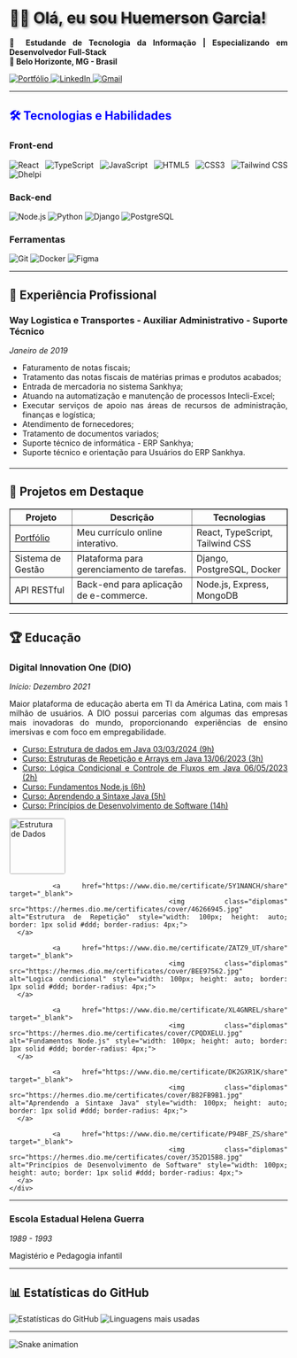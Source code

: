 <div align="justify">
  <h1 style="text-shadow: 2px 2px 4px rgba(0, 0, 0, 0.5);">👨‍⚖️ Olá, eu sou Huemerson Garcia!</h1>

  <p style="text-align: justify;">
    <strong>💼 Estudande de Tecnologia da Informação | Especializando em Desenvolvedor Full-Stack</strong><br>
    <strong>📍 Belo Horizonte, MG - Brasil</strong>
  </p>

  <p>
    <a href="https://curriculumhuemersonfmg.netlify.app/" target="_blank">
      <img src="https://img.shields.io/badge/-Portfólio-000?style=flat&logo=react&logoColor=white" alt="Portfólio">
    </a>
    <a href="https://www.linkedin.com/in/huemersonfmg/" target="_blank">
      <img src="https://img.shields.io/badge/-LinkedIn-0077B5?style=flat&logo=linkedin&logoColor=white" alt="LinkedIn">
    </a>
    <a href="mailto:huemersonfmg@gmail.com">
      <img src="https://img.shields.io/badge/-Gmail-D14836?style=flat&logo=gmail&logoColor=white" alt="Gmail">
    </a>
  </p>

  <hr>

  <h2 style="color: blue;">🛠️ Tecnologias e Habilidades</h2>

  <h3>Front-end</h3>
  <p>
    <img src="https://img.shields.io/badge/-React-61DAFB?logo=react&logoColor=black" alt="React">
    <img src="https://img.shields.io/badge/-TypeScript-3178C6?logo=typescript&logoColor=white" alt="TypeScript">
    <img src="https://img.shields.io/badge/-JavaScript-F7DF1E?logo=javascript&logoColor=black" alt="JavaScript">
    <img src="https://img.shields.io/badge/-HTML5-E34F26?logo=html5&logoColor=white" alt="HTML5">
    <img src="https://img.shields.io/badge/-CSS3-1572B6?logo=css3&logoColor=white" alt="CSS3">
    <img src="https://img.shields.io/badge/-Tailwind_CSS-06B6D4?logo=tailwind-css&logoColor=white" alt="Tailwind CSS">
    <img src="https://img.shields.io/badge/-Dhelpi-8A2BE2?logo=github&logoColor=white" alt="Dhelpi">
  </p>

  <h3>Back-end</h3>
  <p>
    <img src="https://img.shields.io/badge/-Node.js-339933?logo=node.js&logoColor=white" alt="Node.js">
    <img src="https://img.shields.io/badge/-Python-3776AB?logo=python&logoColor=white" alt="Python">
    <img src="https://img.shields.io/badge/-Django-092E20?logo=django&logoColor=white" alt="Django">
    <img src="https://img.shields.io/badge/-PostgreSQL-4169E1?logo=postgresql&logoColor=white" alt="PostgreSQL">
  </p>

  <h3>Ferramentas</h3>
  <p>
    <img src="https://img.shields.io/badge/-Git-F05032?logo=git&logoColor=white" alt="Git">
    <img src="https://img.shields.io/badge/-Docker-2496ED?logo=docker&logoColor=white" alt="Docker">
    <img src="https://img.shields.io/badge/-Figma-F24E1E?logo=figma&logoColor=white" alt="Figma">
  </p>

  <hr>

  <h2>📌 Experiência Profissional</h2>

  <div style="margin-bottom: 20px;">
    <h3>Way Logistica e Transportes - Auxiliar Administrativo - Suporte Técnico</h3>
    <p><em>Janeiro de 2019</em></p>
    <ul>
      <li>Faturamento de notas fiscais;</li>
      <li>Tratamento das notas fiscais de matérias primas e produtos acabados;</li>
      <li>Entrada de mercadoria no sistema Sankhya;</li>
      <li>Atuando na automatização e manutenção de processos Intecli-Excel;</li>
      <li>Executar serviços de apoio nas áreas de recursos de administração, finanças e logística;</li>
      <li>Atendimento de fornecedores;</li>
      <li>Tratamento de documentos variados;</li>
      <li>Suporte técnico de informática - ERP Sankhya;</li>
      <li>Suporte técnico e orientação para Usuários do ERP Sankhya.</li>
    </ul>
  </div>

  <hr>

  <h2>🚀 Projetos em Destaque</h2>

  <table border="1" style="width: 100%; border-collapse: collapse;">
    <tr>
      <th>Projeto</th>
      <th>Descrição</th>
      <th>Tecnologias</th>
    </tr>
    <tr>
      <td><a href="https://curriculumhuemersonfmg.netlify.app/" target="_blank">Portfólio</a></td>
      <td>Meu currículo online interativo.</td>
      <td>React, TypeScript, Tailwind CSS</td>
    </tr>
    <tr>
      <td>Sistema de Gestão</td>
      <td>Plataforma para gerenciamento de tarefas.</td>
      <td>Django, PostgreSQL, Docker</td>
    </tr>
    <tr>
      <td>API RESTful</td>
      <td>Back-end para aplicação de e-commerce.</td>
      <td>Node.js, Express, MongoDB</td>
    </tr>
  </table>

  <hr>

  <h2>🏆 Educação</h2>

  <div style="margin-bottom: 20px;">
    <h3>Digital Innovation One (DIO)</h3>
    <p><em>Início: Dezembro 2021</em></p>
    <p>
      Maior plataforma de educação aberta em TI da América Latina, com mais 1 milhão de usuários.
      A DIO possui parcerias com algumas das empresas mais inovadoras do mundo, proporcionando experiências
      de ensino imersivas e com foco em empregabilidade.
    </p>
    <ul>
      <li><a href="https://www.dio.me/certificate/D3A0OT7D/share" target="_blank">Curso: Estrutura de dados em Java 03/03/2024 (9h)</a></li>
      <li><a href="https://www.dio.me/certificate/5Y1NANCH/share" target="_blank">Curso: Estruturas de Repetição e Arrays em Java 13/06/2023 (3h)</a></li>
      <li><a href="https://www.dio.me/certificate/ZATZ9_UT/share" target="_blank">Curso: Lógica Condicional e Controle de Fluxos em Java 06/05/2023 (2h)</a></li>
      <li><a href="https://www.dio.me/certificate/XL4GNREL/share" target="_blank">Curso: Fundamentos Node.js (6h)</a></li>
      <li><a href="https://www.dio.me/certificate/DK2GXR1K/share" target="_blank">Curso: Aprendendo a Sintaxe Java (5h)</a></li>
      <li><a href="https://www.dio.me/certificate/P94BF_ZS/share" target="_blank">Curso: Princípios de Desenvolvimento de Software (14h)</a></li>
    </ul>
    <div id="certificates">
      <a href="https://www.dio.me/certificate/D3A0OT7D/share" target="_blank">
        <img class="diplomas" src="https://hermes.dio.me/certificates/cover/WFIS4KB5.jpg" alt="Estrutura de Dados" style="width: 100px; height: auto; border: 1px solid #ddd; border-radius: 4px;">
      </a>

      <a href="https://www.dio.me/certificate/5Y1NANCH/share" target="_blank">
        <img class="diplomas" src="https://hermes.dio.me/certificates/cover/46266945.jpg" alt="Estrutura de Repetição" style="width: 100px; height: auto; border: 1px solid #ddd; border-radius: 4px;">
      </a>

      <a href="https://www.dio.me/certificate/ZATZ9_UT/share" target="_blank">
        <img class="diplomas" src="https://hermes.dio.me/certificates/cover/BEE97562.jpg" alt="Logica condicional" style="width: 100px; height: auto; border: 1px solid #ddd; border-radius: 4px;">
      </a>

      <a href="https://www.dio.me/certificate/XL4GNREL/share" target="_blank">
        <img class="diplomas" src="https://hermes.dio.me/certificates/cover/CPQDXELU.jpg" alt="Fundamentos Node.js" style="width: 100px; height: auto; border: 1px solid #ddd; border-radius: 4px;">
      </a>

      <a href="https://www.dio.me/certificate/DK2GXR1K/share" target="_blank">
        <img class="diplomas" src="https://hermes.dio.me/certificates/cover/B82FB9B1.jpg" alt="Aprendendo a Sintaxe Java" style="width: 100px; height: auto; border: 1px solid #ddd; border-radius: 4px;">
      </a>

      <a href="https://www.dio.me/certificate/P94BF_ZS/share" target="_blank">
        <img class="diplomas" src="https://hermes.dio.me/certificates/cover/352D15B8.jpg" alt="Princípios de Desenvolvimento de Software" style="width: 100px; height: auto; border: 1px solid #ddd; border-radius: 4px;">
      </a>
    </div>
  </div>

  <hr>

  <div>
    <h3>Escola Estadual Helena Guerra</h3>
    <p><em>1989 - 1993</em></p>
    <p>Magistério e Pedagogia infantil</p>
  </div>

  <hr>

  <h2>📊 Estatísticas do GitHub</h2>

  <p>
    <img src="https://github-readme-stats.vercel.app/api?username=huemersonfmg&show_icons=true&theme=dracula&hide_border=true" alt="Estatísticas do GitHub">
    <img src="https://github-readme-stats.vercel.app/api/top-langs/?username=huemersonfmg&layout=compact&theme=dracula&hide_border=true" alt="Linguagens mais usadas">
  </p>

  <hr>

  <img src="https://github.com/huemersonfmg/huemersonfmg/blob/output/github-contribution-grid-snake.svg" alt="Snake animation">
</div>
